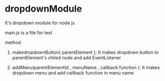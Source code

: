 # dropdownModule
It's dropdown module for node js

main.js is a file for test

method

1. makedropdownButton( parentElement );
  It makes dropdown button to parentElement's chiled node and add EventListener

2. addMenu(parentElementId , menuName , callback function );
  It makes dropdown menu and add callback function in menu name
